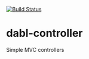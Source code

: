 [![Build Status](https://travis-ci.org/ManifestWebDesign/dabl-controller.svg?branch=master)](https://travis-ci.org/ManifestWebDesign/dabl-controller)

# dabl-controller
Simple MVC controllers
